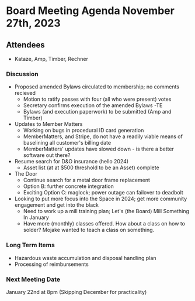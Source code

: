 # Board Meeting Agenda November 27th, 2023

## Attendees
- Kataze, Amp, Timber, Rechner

### Discussion
- Proposed amended Bylaws circulated to membership; no comments recieved
  - Motion to ratify passes with four (all who were present) votes
  - Secretary confirms execution of the amended Bylaws -TE
  - Bylaws (and execution paperwork) to be submitted (Amp and Timber)
- Updates to Member Matters 
  - Working on bugs in procedural ID card generation
  - MemberMatters, and Stripe, do not have a readily viable means of baselining all customer's billing date
  - MemberMatters' updates have slowed down - is there a better software out there?
- Resume search for D&O insurance (hello 2024)
  - Asset list (at at $500 threshold to be an Asset) complete
- The Door
  - Continue search for a metal door frame replacement
  - Option B: further concrete integration
  - Exciting Option C: maglock; power outage can failover to deadbolt
- Looking to put more focus into the Space in 2024; get more community engagement and get into the black
  - Need to work up a mill training plan; Let's (the Board) Mill Something In January
  - Have more (monthly) classes offered. How about a class on how to solder? Mojake wanted to teach a class on something.

### Long Term Items
- Hazardous waste accumulation and disposal handling plan
- Processing of reimbursements



### Next Meeting Date
January 22nd at 8pm (Skipping December for practicality)

